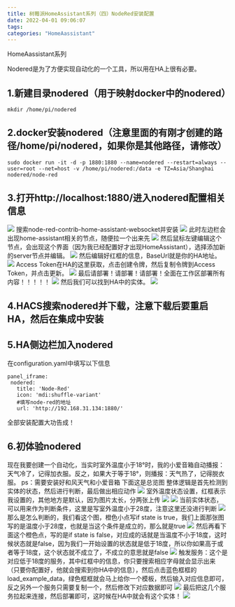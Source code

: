 ```yaml
---
title: 树莓派HomeAssistant系列（四）NodeRed安装配置
date: 2022-04-01 09:06:07
tags:
categories: "HomeAassistant"
---
```

HomeAassistant系列
<!--more-->
Nodered是为了方便实现自动化的一个工具，所以用在HA上很有必要。
## 1.新建目录nodered（用于映射docker中的nodered）
```
mkdir /home/pi/nodered
```
## 2.docker安装nodered（注意里面的有刚才创建的路径/home/pi/nodered，如果你是其他路径，请修改）
```
sudo docker run -it -d -p 1880:1880 --name=nodered --restart=always --user=root --net=host -v /home/pi/nodered:/data -e TZ=Asia/Shanghai nodered/node-red
```
## 3.打开http://localhost:1880/进入nodered配置相关信息
![](/images/ha/4/1.png)
搜索node-red-contrib-home-assistant-websocket并安装
![](/images/ha/4/2.png)
此时左边栏会出现home-assistant相关的节点，随便拉一个出来先
![](/images/ha/4/3.png)
然后鼠标左键编辑这个节点，会出现这个界面（因为我已经配置好才出现HomeAssistant），选择添加新的server节点并编辑。
![](/images/ha/4/4.png)
然后编辑好红框的信息，BaseUrl就是你的HA地址。
![](/images/ha/4/5.png)
Access Token在HA的这里获取，点击创建令牌，然后复制令牌到Access Token，并点击更新。
![](/images/ha/4/6.png)
最后请部署！请部署！请部署！全面在工作区部署所有内容！！！！！
![](/images/ha/4/7.png)
然后我们可以找到HA中的实体。
![](/images/ha/4/8.png)
## 4.HACS搜索nodered并下载，注意下载后要重启HA，然后在集成中安装

## 5.HA侧边栏加入nodered
在configuration.yaml中填写以下信息
```
panel_iframe:
 nodered:
   title: 'Node-Red'
   icon: 'mdi:shuffle-variant'
   #填写node-red的地址
   url: 'http://192.168.31.134:1880/'
```
全部安装配置大功告成！
## 6.初体验nodered
现在我要创建一个自动化，当实时室外温度小于18°时，我的小爱音箱自动播报：天气冷了，记得加衣服。反之，如果大于等于18°，则播报：天气热了，记得脱衣服。
ps：需要安装好和风天气和小爱音箱
下面这是总览图
整体逻辑是首先检测到实体的状态，然后进行判断，最后做出相应动作
![](/images/ha/4/9.jpg)
室外温度状态设置，红框表示我设置的，其他地方是默认，因为图片太长，分两张上传
![](/images/ha/4/10.jpg)
![](/images/ha/4/11.jpg)
当前实体状态，可以用来作为判断条件，这里是写室外温度小于28度，注意这里还没进行判断
![](/images/ha/4/12.jpg)
那么是怎么判断的，我们看这个图，橙色小点写if state is true，我们上面那张图写的是温度小于28度，也就是当这个条件是成立的，那么就是true
![](/images/ha/4/13.jpg)
然后再看下面这个橙色点，写的是if state is false，对应成的话就是当温度不小于18度，这时候状态就是false，因为我们一开始设置的状态就是低于18度，所以你如果高于或者等于18度，这个状态就不成立了，不成立的意思就是false
![](/images/ha/4/14.jpg)
触发服务：这个是对应低于18度的服务，其中红框中的信息，你只要搜索相应字母就会显示出来（只要你配置好，他就会搜索到你HA中的信息），然后点击蓝色框框的load_example_data，绿色框框就会马上给你一个模板，然后输入对应信息即可，反之另外一个服务只需要复制一个，然后修改下对应数据即可
![](/images/ha/4/15.jpg)
最后把这几个服务拉起来连接，然后部署即可，这时候在HA中就会有这个实体！
![](/images/ha/4/16.jpg)